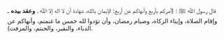 قال رسول ﷲ ﷺ : (آمركم بأربع وأنهاكم عن أربع: الإيمان بالله، شهادة أن لا اله إلا ﷲ ـ **وعقد بيده** ـ وإقام الصلاة، وإيتاء الزكاة، وصيام رمضان، وأن تؤدوا لله خمس ما غنمتم، وأنهاكم عن الدباء، والنقير، والحنتم، والمزفت).